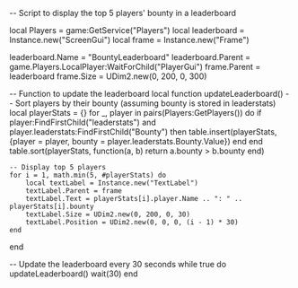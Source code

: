 -- Script to display the top 5 players' bounty in a leaderboard

local Players = game:GetService("Players")
local leaderboard = Instance.new("ScreenGui")
local frame = Instance.new("Frame")

leaderboard.Name = "BountyLeaderboard"
leaderboard.Parent = game.Players.LocalPlayer:WaitForChild("PlayerGui")
frame.Parent = leaderboard
frame.Size = UDim2.new(0, 200, 0, 300)

-- Function to update the leaderboard
local function updateLeaderboard()
    -- Sort players by their bounty (assuming bounty is stored in leaderstats)
    local playerStats = {}
    for _, player in pairs(Players:GetPlayers()) do
        if player:FindFirstChild("leaderstats") and player.leaderstats:FindFirstChild("Bounty") then
            table.insert(playerStats, {player = player, bounty = player.leaderstats.Bounty.Value})
        end
    end
    table.sort(playerStats, function(a, b) return a.bounty > b.bounty end)

    -- Display top 5 players
    for i = 1, math.min(5, #playerStats) do
        local textLabel = Instance.new("TextLabel")
        textLabel.Parent = frame
        textLabel.Text = playerStats[i].player.Name .. ": " .. playerStats[i].bounty
        textLabel.Size = UDim2.new(0, 200, 0, 30)
        textLabel.Position = UDim2.new(0, 0, 0, (i - 1) * 30)
    end
end

-- Update the leaderboard every 30 seconds
while true do
    updateLeaderboard()
    wait(30)
end
